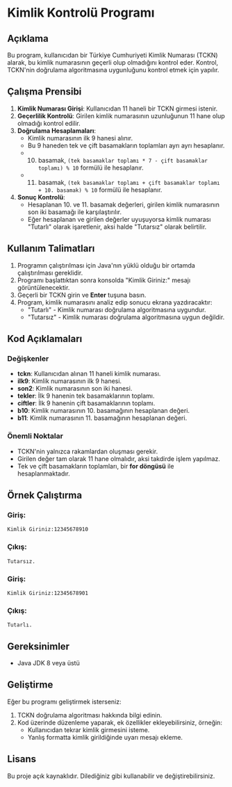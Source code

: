 # Kimlik Kontrolü Programı

## Açıklama
Bu program, kullanıcıdan bir Türkiye Cumhuriyeti Kimlik Numarası (TCKN) alarak, bu kimlik numarasının geçerli olup olmadığını kontrol eder. Kontrol, TCKN'nin doğrulama algoritmasına uygunluğunu kontrol etmek için yapılır.

## Çalışma Prensibi
1. **Kimlik Numarası Girişi**: Kullanıcıdan 11 haneli bir TCKN girmesi istenir.
2. **Geçerlilik Kontrolü**: Girilen kimlik numarasının uzunluğunun 11 hane olup olmadığı kontrol edilir.
3. **Doğrulama Hesaplamaları**:
   - Kimlik numarasının ilk 9 hanesi alınır.
   - Bu 9 haneden tek ve çift basamakların toplamları ayrı ayrı hesaplanır.
   - 10. basamak, `(tek basamaklar toplamı * 7 - çift basamaklar toplamı) % 10` formülü ile hesaplanır.
   - 11. basamak, `(tek basamaklar toplamı + çift basamaklar toplamı + 10. basamak) % 10` formülü ile hesaplanır.
4. **Sonuç Kontrolü**:
   - Hesaplanan 10. ve 11. basamak değerleri, girilen kimlik numarasının son iki basamağı ile karşılaştırılır.
   - Eğer hesaplanan ve girilen değerler uyuşuyorsa kimlik numarası "Tutarlı" olarak işaretlenir, aksi halde "Tutarsız" olarak belirtilir.

## Kullanım Talimatları
1. Programın çalıştırılması için Java'nın yüklü olduğu bir ortamda çalıştırılması gereklidir.
2. Programı başlattıktan sonra konsolda "Kimlik Giriniz:" mesajı görüntülenecektir.
3. Geçerli bir TCKN girin ve **Enter** tuşuna basın.
4. Program, kimlik numarasını analiz edip sonucu ekrana yazdıracaktır:
   - "Tutarlı" - Kimlik numarası doğrulama algoritmasına uygundur.
   - "Tutarsız" - Kimlik numarası doğrulama algoritmasına uygun değildir.

## Kod Açıklamaları
### Değişkenler
- **tckn**: Kullanıcıdan alınan 11 haneli kimlik numarası.
- **ilk9**: Kimlik numarasının ilk 9 hanesi.
- **son2**: Kimlik numarasının son iki hanesi.
- **tekler**: İlk 9 hanenin tek basamaklarının toplamı.
- **ciftler**: İlk 9 hanenin çift basamaklarının toplamı.
- **b10**: Kimlik numarasının 10. basamağının hesaplanan değeri.
- **b11**: Kimlik numarasının 11. basamağının hesaplanan değeri.

### Önemli Noktalar
- TCKN'nin yalnızca rakamlardan oluşması gerekir.
- Girilen değer tam olarak 11 hane olmalıdır, aksi takdirde işlem yapılmaz.
- Tek ve çift basamakların toplamları, bir **for döngüsü** ile hesaplanmaktadır.

## Örnek Çalıştırma
### Giriş:
```
Kimlik Giriniz:12345678910
```
### Çıkış:
```
Tutarsız.
```

### Giriş:
```
Kimlik Giriniz:12345678901
```
### Çıkış:
```
Tutarlı.
```

## Gereksinimler
- Java JDK 8 veya üstü

## Geliştirme
Eğer bu programı geliştirmek isterseniz:
1. TCKN doğrulama algoritması hakkında bilgi edinin.
2. Kod üzerinde düzenleme yaparak, ek özellikler ekleyebilirsiniz, örneğin:
   - Kullanıcıdan tekrar kimlik girmesini isteme.
   - Yanlış formatta kimlik girildiğinde uyarı mesajı ekleme.

## Lisans
Bu proje açık kaynaklıdır. Dilediğiniz gibi kullanabilir ve değiştirebilirsiniz.


